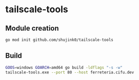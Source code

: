 # tailscale-tools

## Module creation
```bash
go mod init github.com/shujink0/tailscale-tools
```

## Build
```bash
GOOS=windows GOARCH=amd64 go build -ldflags "-s -w"
tailscale-tools.exe --port 80 --host ferreteria.cifu.dev
```
